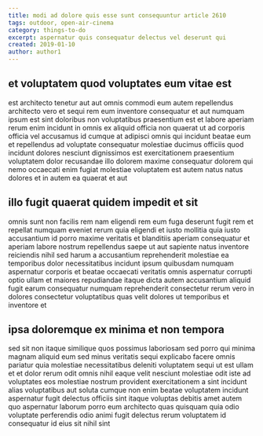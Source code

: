 ```yaml
---
title: modi ad dolore quis esse sunt consequuntur article 2610
tags: outdoor, open-air-cinema
category: things-to-do
excerpt: aspernatur quis consequatur delectus vel deserunt qui
created: 2019-01-10
author: author1
---
```


## et voluptatem quod voluptates eum vitae est

est architecto tenetur aut aut omnis commodi eum autem repellendus architecto vero et sequi rem eum inventore consequatur et aut numquam ipsum est sint doloribus non voluptatibus praesentium est et labore aperiam rerum enim incidunt in omnis ex aliquid officia non quaerat ut ad corporis officia vel accusamus id cumque at adipisci omnis qui incidunt beatae eum et repellendus ad voluptate consequatur molestiae ducimus officiis quod incidunt dolores nesciunt dignissimos est exercitationem praesentium voluptatem dolor recusandae illo dolorem maxime consequatur dolorem qui nemo occaecati enim fugiat molestiae voluptatem est autem natus natus dolores et in autem ea quaerat et aut

## illo fugit quaerat quidem impedit et sit

omnis sunt non facilis rem nam eligendi rem eum fuga deserunt fugit rem et repellat numquam eveniet rerum quia eligendi et iusto mollitia quia iusto accusantium id porro maxime veritatis et blanditiis aperiam consequatur et aperiam labore nostrum repellendus saepe ut aut sapiente natus inventore reiciendis nihil sed harum a accusantium reprehenderit molestiae ea temporibus dolor necessitatibus incidunt ipsum quibusdam numquam aspernatur corporis et beatae occaecati veritatis omnis aspernatur corrupti optio ullam et maiores repudiandae itaque dicta autem accusantium aliquid fugit earum consequatur numquam reprehenderit consectetur rerum vero in dolores consectetur voluptatibus quas velit dolores ut temporibus et inventore et

## ipsa doloremque ex minima et non tempora

sed sit non itaque similique quos possimus laboriosam sed porro qui minima magnam aliquid eum sed minus veritatis sequi explicabo facere omnis pariatur quia molestiae necessitatibus deleniti voluptatem sequi ut est ullam et et dolor rerum odit omnis nihil eaque velit nesciunt molestiae odit iste ad voluptates eos molestiae nostrum provident exercitationem a sint incidunt alias voluptatibus aut soluta cumque non enim beatae voluptatem incidunt aspernatur fugit delectus officiis sint itaque voluptas debitis amet autem quo aspernatur laborum porro eum architecto quas quisquam quia odio voluptate perferendis odio animi fugit delectus rerum voluptatem id consequatur id eius sit nihil sint
